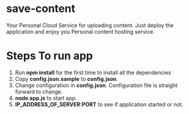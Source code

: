 # save-content
Your Personal Cloud Service for uploading content. Just deploy the application and enjoy you Personal content hosting service.

# Steps To run app
1. Run **npm install** for the first time to install all the dependencies
1. Copy **config.json.sample** to **config.json**.
2. Change configuration in **config.json**. Configuration file is straight forward to change.
3. **node app.js** to start app.
4. **IP_ADDRESS_OF_SERVER:PORT** to see if application started or not. 